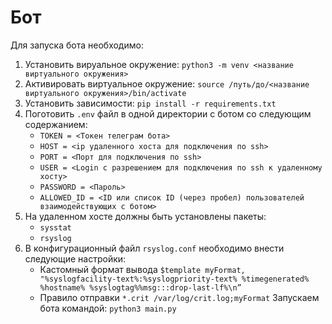 # Бот
Для запуска бота необходимо:
1. Установить вируальное окружение: `python3 -m venv <название виртуального окружения>` 
2. Активировать виртуальное окружение: `source /путь/до/<название виртуального окружения>/bin/activate`
3. Установить зависимости: `pip install -r requirements.txt`
4. Поготовить `.env` файл в одной директории с ботом со следующим содержанием:
    * `TOKEN = <Токен телеграм бота>`
    * `HOST = <ip удаленного хоста для подключения по ssh>`
    * `PORT = <Порт для подключения по ssh>`
    * `USER = <Login с разрешением для подключения по ssh к удаленному хосту>` 
    * `PASSWORD = <Пароль>`
    * `ALLOWED_ID = <ID или список ID (через пробел) пользователей взаимодействующих с ботом>`
5. На удаленном хосте должны быть установлены пакеты:
    * `sysstat`
    * `rsyslog`
6. В конфигурационный файл `rsyslog.conf` необходимо внести следующие настройки:
    * Кастомный формат вывода `$template myFormat, "%syslogfacility-text%:%syslogpriority-text% %timegenerated% %hostname% %syslogtag%%msg:::drop-last-lf%\n”`
    * Правило отправки `*.crit /var/log/crit.log;myFormat`
Запускаем бота командой: `python3 main.py`